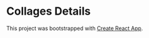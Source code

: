 # Collages Details

This project was bootstrapped with [Create React App](https://github.com/facebook/create-react-app).


